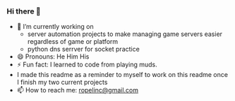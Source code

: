 ### Hi there 👋
- 🔭 I’m currently working on 
  - server automation projects to make managing game servers easier regardless of game or platform
  - python dns serrver for socket practice
- 😄 Pronouns: He Him His
- ⚡ Fun fact: I learned to code from playing muds. 
- I made this readme as a reminder to myself to work on this readme once I finish my two current projects
- 📫 How to reach me: ropelinc@gmail.com

<!--
**LincT/LincT** is a ✨ _special_ ✨ repository because its `README.md` (this file) appears on your GitHub profile.

Here are some ideas to get you started:

- 🔭 I’m currently working on my own version of a python telnet client
- 🌱 I’m currently learning ...
- 👯 I’m looking to collaborate on ...
- 🤔 I’m looking for help with ...
- 💬 Ask me about ...
- 📫 How to reach me: ...
- 😄 Pronouns: He Him His
- ⚡ Fun fact: I learned to code from playing muds.
-->
